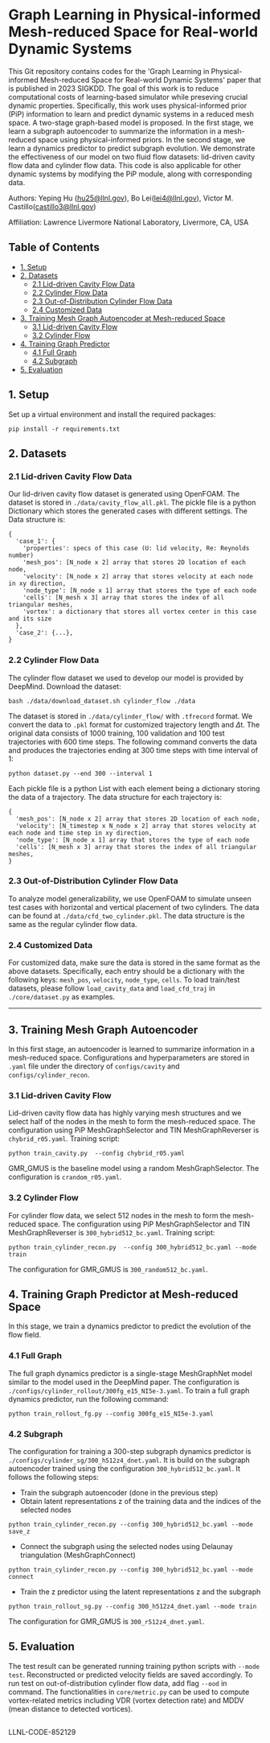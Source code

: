 # Graph Learning in Physical-informed Mesh-reduced Space for Real-world Dynamic Systems

This Git repository contains codes for the 'Graph Learning in Physical-informed Mesh-reduced Space for Real-world Dynamic Systems' paper that is published in 2023 SIGKDD. The goal of this work is to reduce computational costs of learning-based simulator while preseving crucial dynamic properties. Specifically, this work uses physical-informed prior (PiP) information to learn and predict dynamic systems in a reduced mesh space. A two-stage graph-based model is proposed. In the first stage, we learn a subgraph autoencoder to summarize the information in a mesh-reduced space using physical-informed priors. In the second stage, we learn a dynamics predictor to predict subgraph evolution. We demonstrate the effectiveness of our model on two fluid flow datasets: lid-driven cavity flow data and cylinder flow data. This code is also applicable for other dynamic systems by modifying the PiP module, along with corresponding data.

Authors: Yeping Hu (hu25@llnl.gov), Bo Lei(lei4@llnl.gov), Victor M. Castillo(castillo3@llnl.gov)

Affiliation: Lawrence Livermore National Laboratory, Livermore, CA, USA

## Table of Contents
- [1. Setup](#1-setup)
- [2. Datasets](#2-datasets)
  - [2.1 Lid-driven Cavity Flow Data](#21-lid-driven-cavity-flow-data)
  - [2.2 Cylinder Flow Data](#22-cylinder-flow-data)
  - [2.3 Out-of-Distribution Cylinder Flow Data](#23-out-of-distribution-cylinder-flow-data)
  - [2.4 Customized Data](#24-customized-data)
- [3. Training Mesh Graph Autoencoder at Mesh-reduced Space](#3-training-mesh-graph-autoencoder-at-mesh-reduced-space)
  - [3.1 Lid-driven Cavity Flow](#31-lid-driven-cavity-flow)
  - [3.2 Cylinder Flow](#32-cylinder-flow)
- [4. Training Graph Predictor](#4-training-graph-predictor)
  - [4.1 Full Graph](#41-full-graph)
  - [4.2 Subgraph](#42-subgraph)
- [5. Evaluation](#5-evaluation)

## 1. Setup
Set up a virtual environment and install the required packages:
```shell
pip install -r requirements.txt
```
## 2. Datasets
### 2.1 Lid-driven Cavity Flow Data
Our lid-driven cavity flow dataset is generated using OpenFOAM. The dataset is stored in 
`./data/cavity_flow_all.pkl`. The pickle file is a python Dictionary which stores the generated 
cases with different settings. The Data structure is:
```
{
  'case_1': {
    'properties': specs of this case (U: lid velocity, Re: Reynolds number)
    'mesh_pos': [N_node x 2] array that stores 2D location of each node,
    'velocity': [N_node x 2] array that stores velocity at each node in xy direction,
    'node_type': [N_node x 1] array that stores the type of each node
    'cells': [N_mesh x 3] array that stores the index of all triangular meshes,
    'vortex': a dictionary that stores all vortex center in this case and its size
  },
  'case_2': {...},
}
```

### 2.2 Cylinder Flow Data
The cylinder flow dataset we used to develop our model is provided by DeepMind. Download the dataset:
```shell
bash ./data/download_dataset.sh cylinder_flow ./data
```
The dataset is stored in `./data/cylinder_flow/` with `.tfrecord` format. We convert the data to 
`.pkl` format for customized trajectory length and $\Delta$t. The original data consists of 1000 
training, 100 validation and 100 test trajectories with 600 time steps. The following command converts the data and produces the trajectories 
ending at 300 time steps with time interval of 1: 
```shell
python dataset.py --end 300 --interval 1
```
Each pickle file is a python List with each element being a dictionary storing the data of a trajectory.
The data structure for each trajectory is:
```
{
  'mesh_pos': [N_node x 2] array that stores 2D location of each node,
  'velocity': [N_timestep x N_node x 2] array that stores velocity at each node and time step in xy direction,
  'node_type': [N_node x 1] array that stores the type of each node
  'cells': [N_mesh x 3] array that stores the index of all triangular meshes,
}
```

### 2.3 Out-of-Distribution Cylinder Flow Data
To analyze model generalizability, we use OpenFOAM to simulate unseen test cases with horizontal and vertical placement
of two cylinders. The data can be found at `./data/cfd_two_cylinder.pkl`. The data structure is the same as the
regular cylinder flow data.

### 2.4 Customized Data
For customized data, make sure the data is stored in the same format as the above datasets.
Specifically, each entry should be a dictionary with the following keys: `mesh_pos`, `velocity`, `node_type`, `cells`.
To load train/test datasets, please follow `load_cavity_data` and `load_cfd_traj` in `./core/dataset.py` as examples.

---

## 3. Training Mesh Graph Autoencoder

In this first stage, an autoencoder is learned to summarize information in a mesh-reduced space.
Configurations and hyperparameters are stored in `.yaml` file under the directory of `configs/cavity` and
`configs/cylinder_recon`.

### 3.1 Lid-driven Cavity Flow
Lid-driven cavity flow data has highly varying mesh structures and we select half of the nodes in the mesh to form the 
mesh-reduced space. The configuration using PiP MeshGraphSelector and TIN MeshGraphReverser is `chybrid_r05.yaml`. 
Training script:
```
python train_cavity.py  --config chybrid_r05.yaml
```
GMR_GMUS is the baseline model using a random MeshGraphSelector. The configuration is `crandom_r05.yaml`.


### 3.2 Cylinder Flow
For cylinder flow data, we select 512 nodes in the mesh to form the mesh-reduced space. The configuration using 
PiP MeshGraphSelector and TIN MeshGraphReverser is `300_hybrid512_bc.yaml`. Training script:
```
python train_cylinder_recon.py  --config 300_hybrid512_bc.yaml --mode train
```
The configuration for GMR_GMUS is `300_random512_bc.yaml`.

## 4. Training Graph Predictor at Mesh-reduced Space
In this stage, we train a dynamics predictor to predict the evolution of the flow field.

### 4.1 Full Graph
The full graph dynamics predictor is a single-stage MeshGraphNet model similar to the model used 
in the DeepMind paper. The configuration is 
`./configs/cylinder_rollout/300fg_e15_NI5e-3.yaml`.
To train a full graph dynamics predictor, run the following command:
```
python train_rollout_fg.py --config 300fg_e15_NI5e-3.yaml
```
### 4.2 Subgraph

The configuration for training a 300-step subgraph dynamics predictor is `./configs/cylinder_sg/300_h512z4_dnet.yaml`. 
It is build on the subgraph autoencoder trained using the configuration `300_hybrid512_bc.yaml`.
It follows the following steps:
- Train the subgraph autoencoder (done in the previous step)
- Obtain latent representations z of the training data and the indices of the selected nodes

```shell
python train_cylinder_recon.py --config 300_hybrid512_bc.yaml --mode save_z
```
- Connect the subgraph using the selected nodes using Delaunay triangulation (MeshGraphConnect)

```shell
python train_cylinder_recon.py --config 300_hybrid512_bc.yaml --mode connect
```

- Train the z predictor using the latent representations z and the subgraph

```shell
python train_rollout_sg.py --config 300_h512z4_dnet.yaml --mode train
```
The configuration for GMR_GMUS is `300_r512z4_dnet.yaml`.

## 5. Evaluation
The test result can be generated running training python scripts with `--mode test`. Reconstructed or predicted 
velocity fields are saved accordingly. To run test on out-of-distribution cylinder flow data, add flag `--ood`
in command. The functionalities in `core/metric.py` can be used to compute
vortex-related metrics including VDR (vortex detection rate) and MDDV (mean distance to detected vortices).

##
LLNL-CODE-852129



